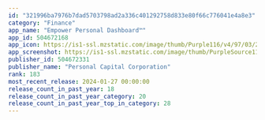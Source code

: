 ```yaml
---
id: "321996ba7976b7dad5703798ad2a336c401292758d833e80f66c776041e4a8e3"
category: "Finance"
app_name: "Empower Personal Dashboard™"
app_id: 504672168
app_icon: https://is1-ssl.mzstatic.com/image/thumb/Purple116/v4/97/03/2d/97032d23-4093-88ff-5cf2-ba6650e1fec7/AppIcon-0-0-1x_U007epad-0-0-85-220.png/1024x1024bb.png
app_screenshot: https://is1-ssl.mzstatic.com/image/thumb/PurpleSource116/v4/33/05/c1/3305c178-b3e1-9a99-46e8-0ff8b9bff737/209e3ba5-77dc-40ac-9383-b19721e6ddcc_epw-iphone-x-1.png/1242x2688bb.png
publisher_id: 504672331
publisher_name: "Personal Capital Corporation"
rank: 183
most_recent_release: 2024-01-27 00:00:00
release_count_in_past_year: 18
release_count_in_past_year_category: 20
release_count_in_past_year_top_in_category: 28
---
```

